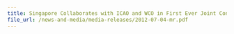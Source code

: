 ```yaml
---
title: Singapore Collaborates with ICAO and WCO in First Ever Joint Conference on Enhancing Air Cargo Security and Facilitation 
file_url: /news-and-media/media-releases/2012-07-04-mr.pdf
---
```

